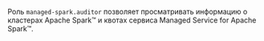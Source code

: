 Роль `managed-spark.auditor` позволяет просматривать информацию о кластерах Apache Spark™ и квотах сервиса Managed Service for Apache Spark™.

